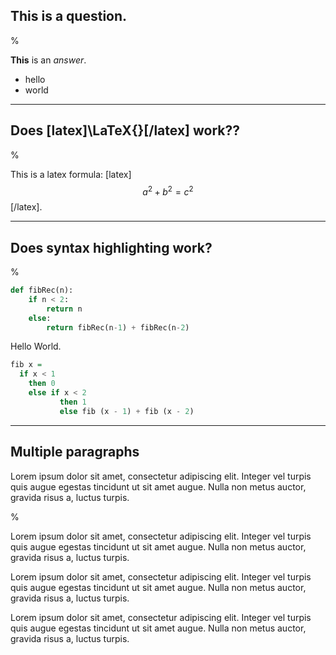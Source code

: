 ## This is a question.

%

**This** is an _answer_.

- hello
- world

---

## Does [latex]\LaTeX{}[/latex] work??

%

This is a latex formula:
[latex]$$a^2 + b^2 = c^2$$[/latex].

---

## Does syntax highlighting work?

%

```python
def fibRec(n):
    if n < 2:
        return n
    else:
        return fibRec(n-1) + fibRec(n-2)
```

Hello World.

```hs
fib x =
  if x < 1
    then 0
    else if x < 2
           then 1
           else fib (x - 1) + fib (x - 2)
```

---

## Multiple paragraphs

Lorem ipsum dolor sit amet, consectetur adipiscing elit. Integer vel turpis quis augue egestas tincidunt ut sit amet augue. Nulla non metus auctor, gravida risus a, luctus turpis.

%

Lorem ipsum dolor sit amet, consectetur adipiscing elit. Integer vel turpis quis augue egestas tincidunt ut sit amet augue. Nulla non metus auctor, gravida risus a, luctus turpis.

Lorem ipsum dolor sit amet, consectetur adipiscing elit. Integer vel turpis quis augue egestas tincidunt ut sit amet augue. Nulla non metus auctor, gravida risus a, luctus turpis.

Lorem ipsum dolor sit amet, consectetur adipiscing elit. Integer vel turpis quis augue egestas tincidunt ut sit amet augue. Nulla non metus auctor, gravida risus a, luctus turpis.
